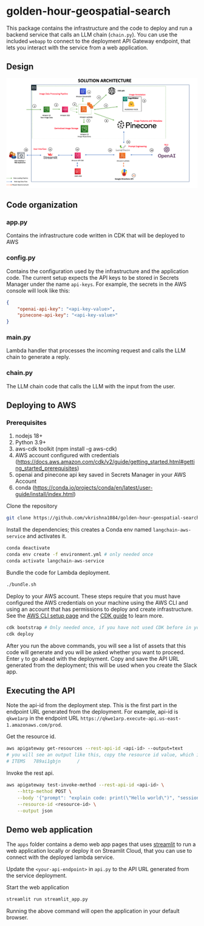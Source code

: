 # golden-hour-geospatial-search

This package contains the infrastructure and the code to deploy and run a backend service that calls an LLM chain (`chain.py`). You can use the included `webapp` to connect to the deployment API Gateway endpoint, that lets you interact with the service from a web application.

## Design
![Lambda Service Design](./images/hackathon-design.png)

## Code organization
### app.py
Contains the infrastructure code written in CDK that will be deployed to AWS

### config.py
Contains the configuration used by the infrastructure and the application code. The current setup expects the API keys to be stored in Secrets Manager under the name `api-keys`. For example, the secrets in the AWS console will look like this:
```json
{
    "openai-api-key": "<api-key-value>",
    "pinecone-api-key": "<api-key-value>"
}
```

### main.py
Lambda handler that processes the incoming request and calls the LLM chain to generate a reply. 

### chain.py
The LLM chain code that calls the LLM with the input from the user.

## Deploying to AWS

### Prerequisites
1. nodejs 18+
2. Python 3.9+
3. aws-cdk toolkit (npm install -g aws-cdk)
4. AWS account configured with credentials (https://docs.aws.amazon.com/cdk/v2/guide/getting_started.html#getting_started_prerequisites)
5. openai and pinecone api key saved in Secrets Manager in your AWS Account
6. conda (https://conda.io/projects/conda/en/latest/user-guide/install/index.html)

Clone the repository
```bash
git clone https://github.com/vkrishna1084/golden-hour-geospatial-search.git
```

Install the dependencies; this creates a Conda env named `langchain-aws-service` and activates it.
```bash
conda deactivate
conda env create -f environment.yml # only needed once
conda activate langchain-aws-service
```

Bundle the code for Lambda deployment.
```bash
./bundle.sh
```

Deploy to your AWS account. These steps require that you must have configured the AWS credentials on your machine using the AWS CLI and using an account that has permissions to deploy and create infrastructure. See the [AWS CLI setup page](https://docs.aws.amazon.com/cli/latest/userguide/getting-started-prereqs.html) and the [CDK guide](https://docs.aws.amazon.com/cdk/v2/guide/getting_started.html) to learn more.
```bash
cdk bootstrap # Only needed once, if you have not used CDK before in your account
cdk deploy
```
After you run the above commands, you will see a list of assets that this code will generate and you will be asked whether you want to proceed. Enter `y` to go ahead with the deployment. Copy and save the API URL generated from the deployment; this will be used when you create the Slack app.

## Executing the API
Note the api-id from the deployment step. This is the first part in the endpoint URL generated from the deployment. For example, api-id is `qkwe1arp` in the endpoint URL `https://qkwe1arp.execute-api.us-east-1.amazonaws.com/prod`.

Get the resource id.
```bash
aws apigateway get-resources --rest-api-id <api-id> --output=text
# you will see an output like this, copy the resource id value, which is 789ai1gbjn in this sample
# ITEMS   789ai1gbjn      /
```

Invoke the rest api.
```bash
aws apigateway test-invoke-method --rest-api-id <api-id> \
    --http-method POST \
    --body '{"prompt": "explain code: print(\"Hello world\")", "session_id": ""}' \
    --resource-id <resource-id> \
    --output json
```

## Demo web application
The `apps` folder contains a demo web app pages that uses [streamlit](https://streamlit.io/) to run a web application locally or deploy it on Streamlit Cloud, that you can use to connect with the deployed lambda service. 


Update the `<your-api-endpoint>` in `api.py` to the API URL generated from the service deployment.

Start the web application
```bash
streamlit run streamlit_app.py
```

Running the above command will open the application in your default browser.

